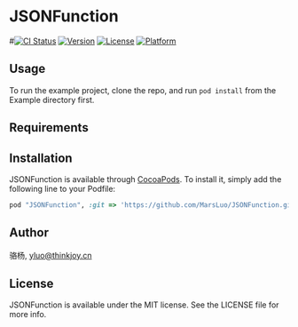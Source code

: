 # JSONFunction

#[![CI Status](http://img.shields.io/travis/骆杨/JSONFunction.svg?style=flat)](https://travis-ci.org/骆杨/JSONFunction)
[![Version](https://img.shields.io/cocoapods/v/JSONFunction.svg?style=flat)](http://cocoapods.org/pods/JSONFunction)
[![License](https://img.shields.io/cocoapods/l/JSONFunction.svg?style=flat)](http://cocoapods.org/pods/JSONFunction)
[![Platform](https://img.shields.io/cocoapods/p/JSONFunction.svg?style=flat)](http://cocoapods.org/pods/JSONFunction)

## Usage

To run the example project, clone the repo, and run `pod install` from the Example directory first.

## Requirements

## Installation

JSONFunction is available through [CocoaPods](http://cocoapods.org). To install
it, simply add the following line to your Podfile:

```ruby
pod "JSONFunction", :git => 'https://github.com/MarsLuo/JSONFunction.git'
```

## Author

骆杨, yluo@thinkjoy.cn

## License

JSONFunction is available under the MIT license. See the LICENSE file for more info.
